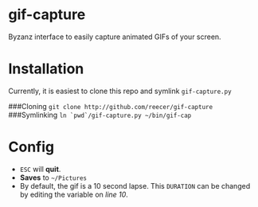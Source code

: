 gif-capture
===========

Byzanz interface to easily capture animated GIFs of your screen.


Installation
============
Currently, it is easiest to clone this repo and symlink `gif-capture.py`

###Cloning
```git clone http://github.com/reecer/gif-capture```
###Symlinking
```ln `pwd`/gif-capture.py ~/bin/gif-cap```


Config
========
* `ESC` will **quit**.
* **Saves** to `~/Pictures`
* By default, the gif is a 10 second lapse. This `DURATION` can be changed by editing the variable on *line 10*.
